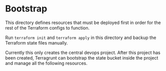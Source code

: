 # Bootstrap

This directory defines resources that must be deployed first in order for the
rest of the Terraform configs to function.

Run `terraform init` and `terraform apply` in this directory and backup the
Terraform state files manually.

Currently this only creates the central devops project. After this project has
been created, Terragrunt can bootstrap the state bucket inside the project and
manage all the following resources.
